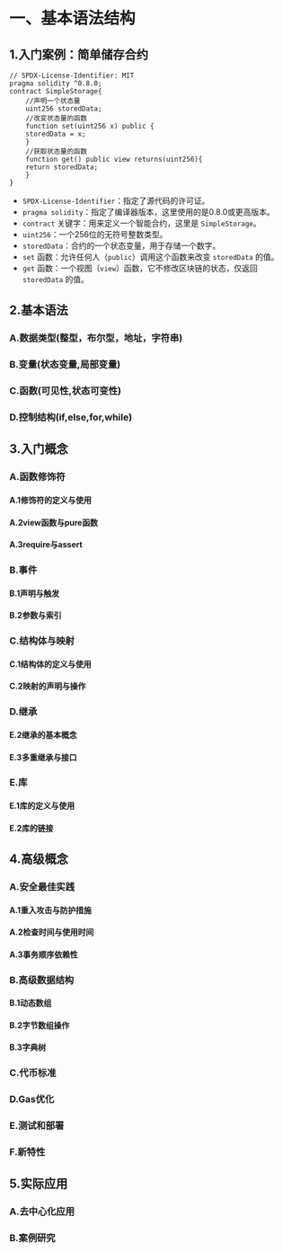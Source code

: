 # 一、基本语法结构

## 1.入门案例：简单储存合约

```solidity
// SPDX-License-Identifier: MIT
pragma solidity ^0.8.0;
contract SimpleStorage{
	//声明一个状态量
	uint256 storedData;
	//改变状态量的函数
	function set(uint256 x) public {
	storedData = x;
	}
	//获取状态量的函数
	function get() public view returns(uint256){
	return storedData;
	}
}
```

- `SPDX-License-Identifier`：指定了源代码的许可证。
- `pragma solidity`：指定了编译器版本，这里使用的是0.8.0或更高版本。
- `contract` 关键字：用来定义一个智能合约，这里是 `SimpleStorage`。
- `uint256`：一个256位的无符号整数类型。
- `storedData`：合约的一个状态变量，用于存储一个数字。
- `set` 函数：允许任何人（`public`）调用这个函数来改变 `storedData` 的值。
- `get` 函数：一个视图（`view`）函数，它不修改区块链的状态，仅返回 `storedData` 的值。

## 2.基本语法

### A.数据类型(整型，布尔型，地址，字符串)

### B.变量(状态变量,局部变量)

### C.函数(可见性,状态可变性)

### D.控制结构(if,else,for,while)

## 3.入门概念

### A.函数修饰符

#### A.1修饰符的定义与使用

#### A.2view函数与pure函数

#### A.3require与assert

### B.事件

#### B.1声明与触发

#### B.2参数与索引

### C.结构体与映射

#### C.1结构体的定义与使用

#### C.2映射的声明与操作

### D.继承

#### E.2继承的基本概念

#### E.3多重继承与接口

### E.库

#### E.1库的定义与使用

#### E.2库的链接

## 4.高级概念

### A.**安全最佳实践**

#### A.1重入攻击与防护措施

#### A.2检查时间与使用时间

#### A.3事务顺序依赖性

### B.高级数据结构

#### B.1动态数组

#### B.2字节数组操作

#### B.3字典树

### C.代币标准

### D.Gas优化

### E.测试和部署

### F.新特性

## 5.实际应用

### A.去中心化应用

### B.案例研究

